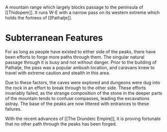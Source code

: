 A mountain range which largely blocks passage to the peninsula of [[Thidopem]]. It runs W-E with a narrow pass on its western extreme which holds the fortress of [[Pathalje]]. 

# Subterranean Features
For as long as people have existed to either side of the peaks, there have been efforts to forge more paths through them. The singular natural passage through it is busy and not without danger. Prior to the building of Pathalje, the pass was a popular ambush location, and caravans knew to travel with extreme caution and stealth in this area. 

Due to these factors, the caves were explored and dungeons were dug into the rock in an effort to break through to the other side. These efforts invariably failed, as the strange composition of the stone in the deeper parts of the mountain tends to confuse compasses, leading the excavations astray. The base of the peaks are now littered with entrances to these failures.

With the recent advances of [[The Drundeic Empire]], it is proving fortunate that no other path through the peaks has been forged.